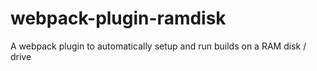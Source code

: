 # webpack-plugin-ramdisk
A webpack plugin to automatically setup and run builds on a RAM disk / drive
